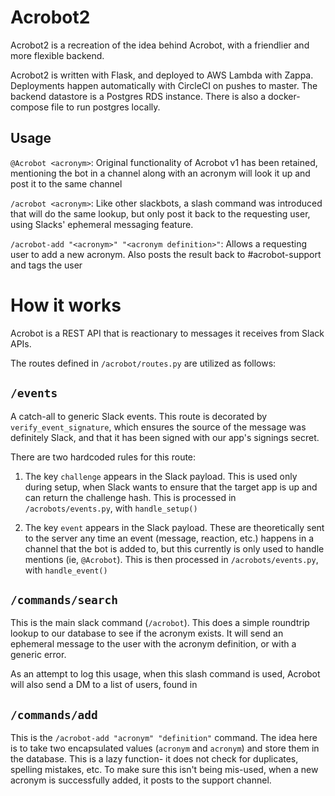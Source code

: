 # Acrobot2
Acrobot2 is a recreation of the idea behind Acrobot, with a friendlier and more flexible backend.

Acrobot2 is written with Flask, and deployed to AWS Lambda with Zappa. Deployments happen automatically with CircleCI on pushes to master. The backend datastore is a Postgres RDS instance. There is also a docker-compose file to run postgres locally.

## Usage
`@Acrobot <acronym>`: Original functionality of Acrobot v1 has been retained, mentioning the bot in a channel along with an acronym will look it up and post it to the same channel

`/acrobot <acronym>`: Like other slackbots, a slash command was introduced that will do the same lookup, but only post it back to the requesting user, using Slacks' ephemeral messaging feature.

`/acrobot-add "<acronym>" "<acronym definition>"`: Allows a requesting user to add a new acronym. Also posts the result back to #acrobot-support and tags the user


# How it works
Acrobot is a REST API that is reactionary to messages it receives from Slack APIs.

The routes defined in `/acrobot/routes.py` are utilized as follows:

## `/events`
A catch-all to generic Slack events. This route is decorated by `verify_event_signature`, which ensures the source of the message was definitely Slack, and that it has been signed with our app's signings secret.

There are two hardcoded rules for this route:

1. The key `challenge` appears in the Slack payload. This is used only during setup, when Slack wants to ensure that the target app is up and can return the challenge hash.
This is processed in `/acrobots/events.py`, with `handle_setup()`

2. The key `event` appears in the Slack payload. These are theoretically sent to the server any time an event (message, reaction, etc.) happens in a channel that the bot is added to, but this currently is only used to handle mentions (ie, `@Acrobot`).
This is then processed in `/acrobots/events.py`, with `handle_event()`

## `/commands/search`
This is the main slack command (`/acrobot`). This does a simple roundtrip lookup to our database to see if the acronym exists. It will send an ephemeral message to the user with the acronym definition, or with a generic error.

As an attempt to log this usage, when this slash command is used, Acrobot will also send a DM to a list of users, found in

## `/commands/add`
This is the `/acrobot-add "acronym" "definition"` command. The idea here is to take two encapsulated values (`acronym` and `acronym`) and store them in the database.
This is a lazy function- it does not check for duplicates, spelling mistakes, etc.
To make sure this isn't being mis-used, when a new acronym is successfully added, it posts to the support channel.
